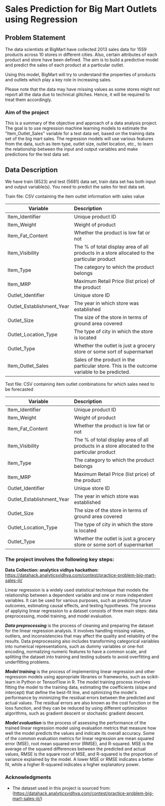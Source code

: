 # Sales Prediction for Big Mart Outlets using Regression

## Problem Statement 

The data scientists at BigMart have collected 2013 sales data for 1559 products across 10 stores in different cities. Also, certain attributes of each product and store have been defined. The aim is to build a predictive model and predict the sales of each product at a particular outlet.

Using this model, BigMart will try to understand the properties of products and outlets which play a key role in increasing sales.

Please note that the data may have missing values as some stores might not report all the data due to technical glitches. Hence, it will be required to treat them accordingly. 

### Aim of the project

This is a summary of the objective and approach of a data analysis project. The goal is to use regression machine learning models to estimate the "Item_Outlet_Sales" variable for a test data set, based on the training data set of the big mart sales. The regression models will use various features from the data, such as item type, outlet size, outlet location, etc., to learn the relationship between the input and output variables and make predictions for the test data set.

## Data Description 

We have train (8523) and test (5681) data set, train data set has both input and output variable(s). You need to predict the sales for test data set.



Train file: CSV containing the item outlet information with sales value

| Variable	| Description | 
|----------------|:--------------------|
| Item_Identifier|Unique product ID |
|Item_Weight|Weight of product|
|Item_Fat_Content|Whether the product is low fat or not|
|Item_Visibility|The % of total display area of all products in a store allocated to the particular product|
|Item_Type |The category to which the product belongs|
|Item_MRP|Maximum Retail Price (list price) of the product|
|Outlet_Identifier|Unique store ID|
|Outlet_Establishment_Year|The year in which store was established|
|Outlet_Size|The size of the store in terms of ground area covered|
|Outlet_Location_Type| The type of city in which the store is located|
|Outlet_Type|Whether the outlet is just a grocery store or some sort of supermarket|
|Item_Outlet_Sales|Sales of the product in the particular store. This is the outcome variable to be predicted.|
 

Test file: CSV containing item outlet combinations for which sales need to be forecasted

|Variable	|Description|
|------------|:-----------|
|Item_Identifier|Unique product ID|
|Item_Weight|Weight of product|
|Item_Fat_Content|Whether the product is low fat or not|
|Item_Visibility|The % of total display area of all products in a store allocated to the particular product|
|Item_Type|The category to which the product belongs|
|Item_MRP|Maximum Retail Price (list price) of the product|
|Outlet_Identifier|Unique store ID|
|Outlet_Establishment_Year|The year in which store was established|
|Outlet_Size|The size of the store in terms of ground area covered|
|Outlet_Location_Type|The type of city in which the store is located|
|Outlet_Type|Whether the outlet is just a grocery store or some sort of supermarket|


### The project involves the following key steps:
**Data Collection: analytics vidhya hackathon:** https://datahack.analyticsvidhya.com/contest/practice-problem-big-mart-sales-iii/

Linear regression is a widely used statistical technique that models the relationship between a dependent variable and one or more independent variables. It can be used for various purposes, such as predicting future outcomes, estimating causal effects, and testing hypotheses. The process of applying linear regression to a dataset consists of three main steps: data preprocessing, model training, and model evaluation.

***Data preprocessing*** is the process of cleaning and preparing the dataset for the linear regression analysis. It involves handling missing values, outliers, and inconsistencies that may affect the quality and reliability of the results. Data preprocessing also includes transforming categorical variables into numerical representations, such as dummy variables or one-hot encoding, normalizing numeric features to have a common scale, and splitting the dataset into training and testing subsets to avoid overfitting and underfitting problems.

***Model training*** is the process of implementing linear regression and other regression models using appropriate libraries or frameworks, such as scikit-learn in Python or TensorFlow in R. The model training process involves fitting the model to the training data, estimating the coefficients (slope and intercept) that define the best-fit line, and optimizing the model's performance by minimizing the residual errors between the predicted and actual values. The residual errors are also known as the cost function or the loss function, and they can be reduced by using different optimization algorithms, such as gradient descent or stochastic gradient descent.

***Model evaluation*** is the process of assessing the performance of the trained linear regression model using evaluation metrics that measure how well the model predicts the values and indicate its overall accuracy. Some of the common evaluation metrics for linear regression are mean squared error (MSE), root mean squared error (RMSE), and R-squared. MSE is the average of the squared differences between the predicted and actual values, RMSE is the square root of MSE, and R-squared is the proportion of variance explained by the model. A lower MSE or RMSE indicates a better fit, while a higher R-squared indicates a higher explanatory power.


### Acknowledgments
- The dataset used in this project is sourced from: (https://datahack.analyticsvidhya.com/contest/practice-problem-big-mart-sales-iii/)
